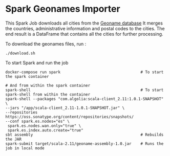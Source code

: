 Spark Geonames Importer
=======================

This Spark Job downloads all cities from the [Geoname database](http://www.geonames.org)
It merges the countries, administrative information and postal codes to the cities.
The end result is a DataFrame that contains all the cities for further processing.

To download the geonames files, run :

```
./download.sh
```

To start Spark and run the job

```
docker-compose run spark                                   # To start the spark container

# And from within the spark container
spark-shell                                                # To start spark-shell from within the container
spark-shell --packages "com.algolia:scala-client_2.11:1.0.1-SNAPSHOT" \
--jars "/app/scala-client_2.11-1.0.1-SNAPSHOT.jar" \
--repositories https://oss.sonatype.org/content/repositories/snapshots/
--conf spark.es.nodes="es" \
 spark.es.nodes.wan.only="true" \
 spark.es.index.auto.create="true"
sbt assembly                                               # Rebuilds the JAR  
spark-submit target/scala-2.11/geoname-assembly-1.0.jar    # Runs the job in local mode
```